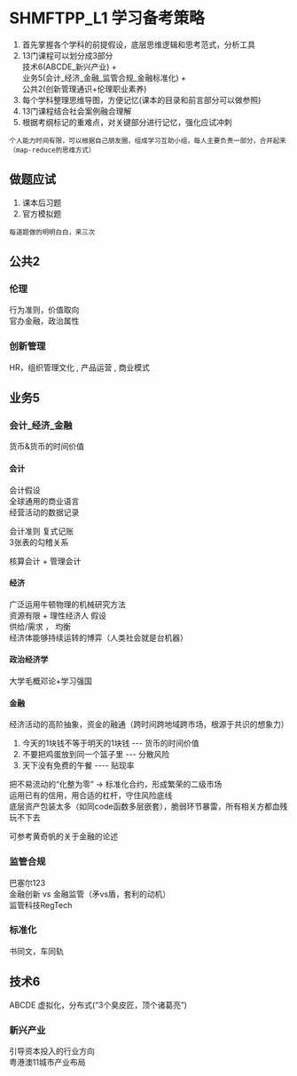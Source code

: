 # SHMFTPP_L1 学习备考策略
1. 首先掌握各个学科的前提假设，底层思维逻辑和思考范式，分析工具
2. 13门课程可以划分成3部分    
   技术6(ABCDE_新兴产业) +    
   业务5(会计_经济_金融_监管合规_金融标准化) +   
   公共2(创新管理通识+伦理职业素养)       
3. 每个学科整理思维导图，方便记忆(课本的目录和前言部分可以做参照)
4. 13门课程结合社会案例融合理解
3. 根据考纲标记的重难点，对关键部分进行记忆，强化应试冲刺

```
个人能力时间有限，可以根据自己朋友圈，组成学习互助小组，每人主要负责一部分，合并起来（map-reduce的思维方式）
```


## 做题应试
1. 课本后习题   
2. 官方模拟题
```
每道题做的明明白白，来三次
```

## 公共2
### 伦理
行为准则，价值取向      
官办金融，政治属性

### 创新管理
HR，组织管理文化 , 产品运营 , 商业模式    


## 业务5

### 会计_经济_金融
货币&货币的时间价值
#### 会计
会计假设   
全球通用的商业语言    
经营活动的数据记录  


会计准则
复式记账   
3张表的勾稽关系   

核算会计 + 管理会计

#### 经济
广泛运用牛顿物理的机械研究方法     
资源有限 + 理性经济人 假设    
供给/需求 ， 均衡    
经济体能够持续运转的博弈（人类社会就是台机器）

#### 政治经济学
大学毛概邓论+学习强国     



#### 金融
经济活动的高阶抽象，资金的融通（跨时间跨地域跨市场，根源于共识的想象力）
1. 今天的1块钱不等于明天的1块钱 --- 货币的时间价值    
2. 不要把鸡蛋放到同一个篮子里  --- 分散风险   
3. 天下没有免费的午餐 ---- 贴现率

把不易流动的“化整为零” -> 标准化合约，形成繁荣的二级市场    
运用已有的信用，用合适的杠杆，守住风险底线    
底层资产包装太多（如同code函数多层嵌套），脆弱环节暴雷，所有相关方都血残玩不下去    

可参考黄奇帆的关于金融的论述

### 监管合规
巴塞尔123    
金融创新 vs 金融监管（矛vs盾，套利的动机）  
监管科技RegTech
 

### 标准化
书同文，车同轨    




## 技术6
ABCDE
虚拟化，分布式(“3个臭皮匠，顶个诸葛亮”)

### 新兴产业
引导资本投入的行业方向    
粤港澳11城市产业布局


